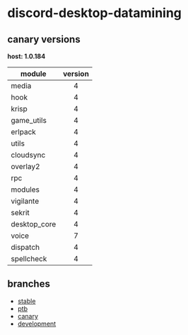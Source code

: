 # discord-desktop-datamining

## canary versions

**host: 1.0.184**

| module | version |
| ------ | :-----: |
| media | 4 |
| hook | 4 |
| krisp | 4 |
| game_utils | 4 |
| erlpack | 4 |
| utils | 4 |
| cloudsync | 4 |
| overlay2 | 4 |
| rpc | 4 |
| modules | 4 |
| vigilante | 4 |
| sekrit | 4 |
| desktop_core | 4 |
| voice | 7 |
| dispatch | 4 |
| spellcheck | 4 |

## branches

- [stable](https://github.com/OpenAsar/discord-desktop-datamining/tree/stable)
- [ptb](https://github.com/OpenAsar/discord-desktop-datamining/tree/ptb)
- [canary](https://github.com/OpenAsar/discord-desktop-datamining/tree/canary)
- [development](https://github.com/OpenAsar/discord-desktop-datamining/tree/development)